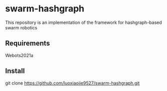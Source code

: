 # swarm-hashgraph
This repository is an implementation of the framework for hashgraph-based swarm robotics
## Requirements
Webots2021a
## Install
git clone https://github.com/luoxiaojie9527/swarm-hashgraph.git
